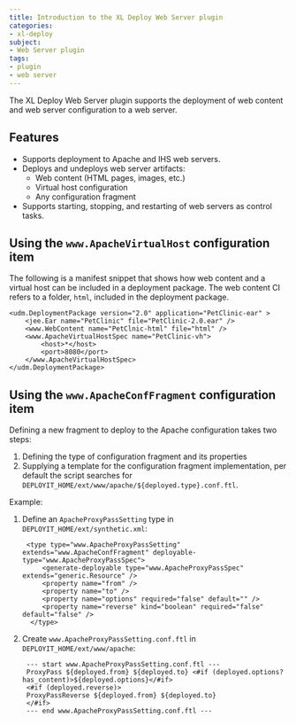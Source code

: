```yaml
---
title: Introduction to the XL Deploy Web Server plugin
categories: 
- xl-deploy
subject:
- Web Server plugin
tags:
- plugin
- web server
---
```


The XL Deploy Web Server plugin supports the deployment of web content and web server configuration to a web server.

## Features

* Supports deployment to Apache and IHS web servers.
* Deploys and undeploys web server artifacts:
    * Web content (HTML pages, images, etc.)
    * Virtual host configuration
    * Any configuration fragment
* Supports starting, stopping, and restarting of web servers as control tasks.

## Using the `www.ApacheVirtualHost` configuration item

The following is a manifest snippet that shows how web content and a virtual host can be included in a deployment package. The web content CI refers to a folder, `html`, included in the deployment package.

    <udm.DeploymentPackage version="2.0" application="PetClinic-ear" >
        <jee.Ear name="PetClinic" file="PetClinic-2.0.ear" />
        <www.WebContent name="PetClnic-html" file="html" />
        <www.ApacheVirtualHostSpec name="PetClinic-vh">
            <host>*</host>
            <port>8080</port>
        </www.ApacheVirtualHostSpec>
    </udm.DeploymentPackage>

## Using the `www.ApacheConfFragment` configuration item

Defining a new fragment to deploy to the Apache configuration takes two steps:

1. Defining the type of configuration fragment and its properties
1. Supplying a template for the configuration fragment implementation, per default the script searches for `DEPLOYIT_HOME/ext/www/apache/${deployed.type}.conf.ftl`.

Example:

1. Define an `ApacheProxyPassSetting` type in `DEPLOYIT_HOME/ext/synthetic.xml`:

        <type type="www.ApacheProxyPassSetting" extends="www.ApacheConfFragment" deployable-type="www.ApacheProxyPassSpec">
            <generate-deployable type="www.ApacheProxyPassSpec" extends="generic.Resource" />
            <property name="from" />
            <property name="to" />
            <property name="options" required="false" default="" />
            <property name="reverse" kind="boolean" required="false" default="false" />
         </type>

1. Create `www.ApacheProxyPassSetting.conf.ftl` in `DEPLOYIT_HOME/ext/www/apache`:

        --- start www.ApacheProxyPassSetting.conf.ftl ---
        ProxyPass ${deployed.from} ${deployed.to} <#if (deployed.options?has_content)>${deployed.options}</#if>
        <#if (deployed.reverse)>
        ProxyPassReverse ${deployed.from} ${deployed.to}
        </#if>
        --- end www.ApacheProxyPassSetting.conf.ftl ---
